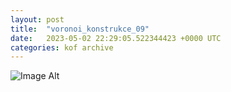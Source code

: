 ```yaml
---
layout:	post
title:	"voronoi_konstrukce_09"
date:	2023-05-02 22:29:05.522344423 +0000 UTC
categories:	kof archive
---
```


![Image Alt](https://k0f.github.io/assets/voronoi_konstrukce_09.png)